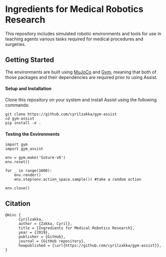 # Ingredients for Medical Robotics Research
This repository includes simulated robotic environments and tools for use in teaching agents various tasks required for medical procedures and surgeries.

## Getting Started
The environments are built using [MuJoCo](https://github.com/openai/mujoco-py#obtaining-the-binaries-and-license-key) and [Gym](https://github.com/openai/gym), meaning that both of those packages and their dependencies are required prior to using Assist.

#### Setup and Installation
Clone this repository on your system and install Assist using the following commands:

    
    git clone https://github.com/cyrilzakka/gym-assist
    cd gym-assist
    pip install -e .
    

#### Testing the Environments

    
    import gym
    import gym_assist
    
    env = gym.make('Suture-v0')
    env.reset()
    
    for _ in range(1000):
        env.render()
        env.step(env.action_space.sample()) #take a random action
    
    env.close()
    


## Citation
    @misc {
          Cyrilzakka,
          author = {Zakka, Cyril},
          title = {Ingredients for Medical Robotics Research},
          year = {2019},
          publisher = {GitHub},
          journal = {GitHub repository},
          howpublished = {\url{https://github.com/cyrilzakka/gym-assist}},
    }
